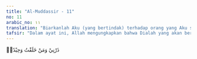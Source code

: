 ```yaml
---
title: "Al-Muddassir - 11"
no: 11
arabic_no: ١١
translation: "Biarkanlah Aku (yang bertindak) terhadap orang yang Aku sendiri telah menciptakannya,"
tafsir: "Dalam ayat ini, Allah mengungkapkan bahwa Dialah yang akan berbuat sesuatu terhadap orang yang telah diciptakan-Nya sendiri. Dia telah menciptakan dan mengeluarkannya dari perut ibunya, tanpa harta bahkan tanpa anak. Lalu Dia menganugerahkan rezeki kepadanya, dan kepandaian memimpin kaumnya. Akan tetapi, dia membangkang kepada-Nya.\n\nAyat ini menyebutkan kata-kata \"wahid\" (satu-satunya), sebagai sindiran kepada al-Walid yang bergelar wahid, sebab dialah yang paling menonjol di kalangan kaumnya karena kekayaan, pangkat, dan harta yang dimilikinya. Al-Walid memiliki kebun ladang serta areal peternakan yang luas antara Mekah dan tha'if. Ia mempunyai unta, kuda, kambing, dan budak belian. Mempunyai tujuh orang anak yang perkasa (tiga di antaranya masuk Islam, yaitu Khalid, Hisyam, dan 'Imarah). Menurut Mujahid, putranya 10 orang. Lebih dari itu, Allah telah menganugerahkan usia panjang dengan kekayaan yang cukup kepada al-Walid itu (wafat dalam usia 90 tahun), dihormati dan disegani kaumnya."
---
```


ذَرْنِيْ وَمَنْ خَلَقْتُ وَحِيْدًاۙ 
